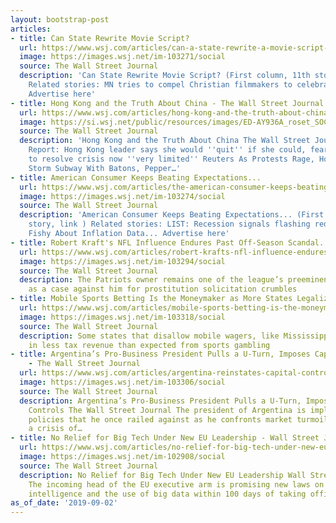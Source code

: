 ```yaml
---
layout: bootstrap-post
articles:
- title: Can State Rewrite Movie Script?
  url: https://www.wsj.com/articles/can-a-state-rewrite-a-movie-script-11567460079
  image: https://images.wsj.net/im-103271/social
  source: The Wall Street Journal
  description: 'Can State Rewrite Movie Script? (First column, 11th story, link )
    Related stories: MN tries to compel Christian filmmakers to celebrate gay marriage...
    Advertise here'
- title: Hong Kong and the Truth About China - The Wall Street Journal
  url: https://www.wsj.com/articles/hong-kong-and-the-truth-about-china-11567460195
  image: https://si.wsj.net/public/resources/images/ED-AY936A_roset_SOC_20190902110206.jpg
  source: The Wall Street Journal
  description: 'Hong Kong and the Truth About China The Wall Street Journal Special
    Report: Hong Kong leader says she would ''quit'' if she could, fears her ability
    to resolve crisis now ''very limited'' Reuters As Protests Rage, Hong Kong Police
    Storm Subway With Batons, Pepper…'
- title: American Consumer Keeps Beating Expectations...
  url: https://www.wsj.com/articles/the-american-consumer-keeps-beating-expectations-11567430128
  image: https://images.wsj.net/im-103274/social
  source: The Wall Street Journal
  description: 'American Consumer Keeps Beating Expectations... (First column, 7th
    story, link ) Related stories: LIST: Recession signals flashing red... Something
    Fishy About Inflation Data... Advertise here'
- title: Robert Kraft's NFL Influence Endures Past Off-Season Scandal...
  url: https://www.wsj.com/articles/robert-krafts-nfl-influence-endures-past-off-season-scandal-11567438645
  image: https://images.wsj.net/im-103294/social
  source: The Wall Street Journal
  description: The Patriots owner remains one of the league’s preeminent power brokers
    as a case against him for prostitution solicitation crumbles
- title: Mobile Sports Betting Is the Moneymaker as More States Legalize
  url: https://www.wsj.com/articles/mobile-sports-betting-is-the-moneymaker-as-more-states-legalize-11567445689
  image: https://images.wsj.net/im-103318/social
  source: The Wall Street Journal
  description: Some states that disallow mobile wagers, like Mississippi, have brought
    in less tax revenue than expected from sports gambling
- title: Argentina’s Pro-Business President Pulls a U-Turn, Imposes Capital Controls
    - The Wall Street Journal
  url: https://www.wsj.com/articles/argentina-reinstates-capital-controls-in-surprise-move-11567438023
  image: https://images.wsj.net/im-103306/social
  source: The Wall Street Journal
  description: Argentina’s Pro-Business President Pulls a U-Turn, Imposes Capital
    Controls The Wall Street Journal The president of Argentina is implementing financial-interventionist
    policies that he once railed against as he confronts market turmoil sparked by
    a crisis of…
- title: No Relief for Big Tech Under New EU Leadership - Wall Street Journal
  url: https://www.wsj.com/articles/no-relief-for-big-tech-under-new-eu-leadership-11567428651
  image: https://images.wsj.net/im-102908/social
  source: The Wall Street Journal
  description: No Relief for Big Tech Under New EU Leadership Wall Street Journal
    The incoming head of the EU executive arm is promising new laws on artificial
    intelligence and the use of big data within 100 days of taking office on Nov.
as_of_date: '2019-09-02'
---
```


